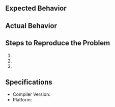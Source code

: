 ## Expected Behavior


## Actual Behavior


## Steps to Reproduce the Problem

  1.
  2.
  3.
 

## Specifications

  - Compiler Version:
  - Platform:

